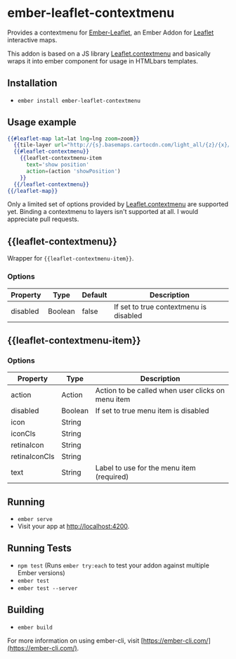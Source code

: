 # ember-leaflet-contextmenu

Provides a contextmenu for [Ember-Leaflet](http://ember-leaflet.com),
an Ember Addon for [Leaflet](http://leafletjs.com) interactive maps.

This addon is based on a JS library [Leaflet.contextmenu](https://github.com/aratcliffe/Leaflet.contextmenu)
and basically wraps it into ember component for usage in HTMLbars templates.

## Installation

* `ember install ember-leaflet-contextmenu`

## Usage example

```handlebars
{{#leaflet-map lat=lat lng=lng zoom=zoom}}
  {{tile-layer url="http://{s}.basemaps.cartocdn.com/light_all/{z}/{x}/{y}.png"}}
  {{#leaflet-contextmenu}}
    {{leaflet-contextmenu-item
      text='show position'
      action=(action 'showPosition')
    }}
  {{/leaflet-contextmenu}}
{{/leaflet-map}}
```

Only a limited set of options provided by [Leaflet.contextmenu](https://github.com/aratcliffe/Leaflet.contextmenu) are supported yet. Binding a contextmenu to layers isn't supported at all. I would appreciate pull requests.

## {{leaflet-contextmenu}}
Wrapper for `{{leaflet-contextmenu-item}}`.

### Options
| Property | Type    | Default | Description           |
| -------- | ------- | ------- | --------------------- |
| disabled | Boolean | false   | If set to true contextmenu is disabled |

## {{leaflet-contextmenu-item}}
### Options
| Property      | Type    | Description |
| ------------- | ------- | ----------- |
| action        | Action  | Action to be called when user clicks on menu item |
| disabled      | Boolean | If set to true menu item is disabled |
| icon 	        | String  | |
| iconCls       | String  | |
| retinaIcon    | String  | |
| retinaIconCls | String  | |
| text          | String  | Label to use for the menu item (required) |

## Running

* `ember serve`
* Visit your app at [http://localhost:4200](http://localhost:4200).

## Running Tests

* `npm test` (Runs `ember try:each` to test your addon against multiple Ember versions)
* `ember test`
* `ember test --server`

## Building

* `ember build`

For more information on using ember-cli, visit [https://ember-cli.com/](https://ember-cli.com/).
